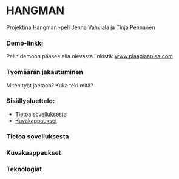 # HANGMAN
Projektina Hangman -peli
Jenna Vahviala ja Tinja Pennanen

### Demo-linkki
Pelin demoon pääsee alla olevasta linkistä:
www.plaaplaaplaa.com

### Työmäärän jakautuminen
Miten työt jaetaan? Kuka teki mitä?

### Sisällysluettelo:
- [Tietoa sovelluksesta](#tietoa-sovelluksesta)
- [Kuvakappaukset](#kuvakaappaukset)

### Tietoa sovelluksesta


### Kuvakaappaukset


### Teknologiat

